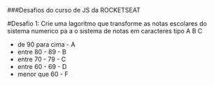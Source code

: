 ###Desafios do curso de JS da ROCKETSEAT

#Desafio 1: Crie uma lagoritmo que transforme as notas escolares do sistema numerico pa a o sistema de notas em
caracteres tipo A B C

* de 90 para cima - A
* entre 80 - 89   - B
* entre 70 - 79   - C   
* entre 60 - 69   - D
* menor que 60    - F


